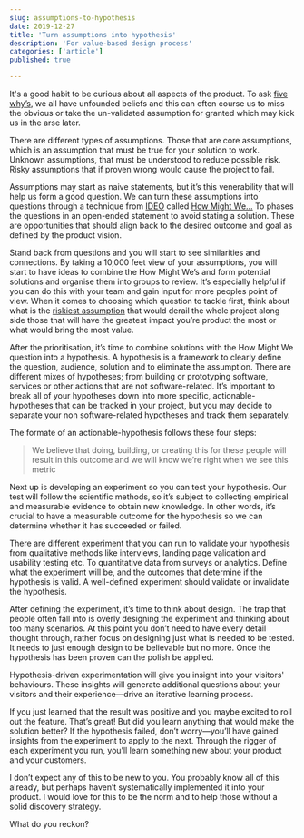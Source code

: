 ```yaml
---
slug: assumptions-to-hypothesis
date: 2019-12-27
title: 'Turn assumptions into hypothesis'
description: 'For value-based design process'
categories: ['article']
published: true

---
```


It's a good habit to be curious about all aspects of the product. To ask [five why’s](https://en.wikipedia.org/wiki/Five_whys), we all have unfounded beliefs and this can often course us to miss the obvious or take the un-validated assumption for granted which may kick us in the arse later. 

There are different types of assumptions. Those that are core assumptions, which is an assumption that must be true for your solution to work. Unknown assumptions, that must be understood to reduce possible risk. Risky assumptions that if proven wrong would cause the project to fail. 

Assumptions may start as naive statements, but it’s this venerability that will help us form a good question. We can turn these assumptions into questions through a technique from [IDEO](https://www.ideo.com/) called [How Might We…](https://www.designkit.org/methods/3) To phases the questions in an open-ended statement to avoid stating a solution. These are opportunities that should align back to the desired outcome and goal as defined by the product vision. 

Stand back from questions and you will start to see similarities and connections. By taking a 10,000 feet view of your assumptions, you will start to have ideas to combine the How Might We’s and form potential solutions and organise them into groups to review. It’s especially helpful if you can do this with your team and gain input for more peoples point of view. When it comes to choosing which question to tackle first, think about what is the [riskiest assumption](https://clutch.co/app-developers/resources/what-is-riskiest-assumption-test) that would derail the whole project along side those that will have the greatest impact you’re product the most or what would bring the most value. 

After the prioritisation, it’s time to combine solutions with the How Might We question into a hypothesis. A hypothesis is a framework to clearly define the question, audience, solution and to eliminate the assumption. There are different mixes of hypotheses; from building or prototyping software, services or other actions that are not software-related. It’s important to break all of your hypotheses down into more specific, actionable-hypotheses that can be tracked in your project, but you may decide to separate your non software-related hypotheses and track them separately.

The formate of an actionable-hypothesis follows these four steps:

> We believe that doing, building, or creating this for these people will result in this outcome and we will know we’re right when we see this metric

Next up is developing an experiment so you can test your hypothesis. Our test will follow the scientific methods, so it’s subject to collecting empirical and measurable evidence to obtain new knowledge. In other words, it’s crucial to have a measurable outcome for the hypothesis so we can determine whether it has succeeded or failed.

There are different experiment that you can run to validate your hypothesis from qualitative methods like interviews, landing page validation and usability testing etc. To quantitative data from surveys or analytics. Define what the experiment will be, and the outcomes that determine if the hypothesis is valid. A well-defined experiment should validate or invalidate the hypothesis.

After defining the experiment, it’s time to think about design. The trap that people often fall into is overly designing the experiment and thinking about too many scenarios. At this point you don’t need to have every detail thought through, rather focus on designing just what is needed to be tested. It needs to just enough design to be believable but no more. Once the hypothesis has been proven can the polish be applied. 

Hypothesis-driven experimentation will give you insight into your visitors' behaviours. These insights will generate additional questions about your visitors and their experience—drive an iterative learning process.

If you just learned that the result was positive and you maybe excited to roll out the feature. That’s great! But did you learn anything that would make the solution better? If the hypothesis failed, don’t worry—you’ll have gained insights from the experiment to apply to the next. Through the rigger of each experiment you run, you’ll learn something new about your product and your customers. 

I don’t expect any of this to be new to you. You probably know all of this already, but perhaps haven’t systematically implemented it into your product. I would love for this to be the norm and to help those without a solid discovery strategy.

What do you reckon?